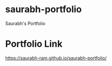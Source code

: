 # saurabh-portfolio
Saurabh's Portfolio

# Portfolio Link
https://saurabh-ram.github.io/saurabh-portfolio/

